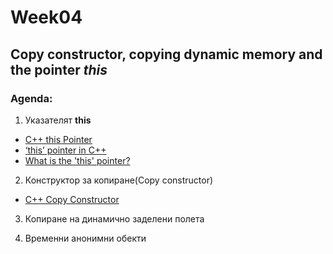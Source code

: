 ﻿# Week04

## Copy constructor, copying dynamic memory and the pointer *this*

### Agenda:

1) Указателят **this**
* <a href="https://www.tutorialspoint.com/cplusplus/cpp_this_pointer.htm">C++ this Pointer</a><br/>
* <a href="http://www.geeksforgeeks.org/this-pointer-in-c/">‘this’ pointer in C++</a><br/>
* <a href="http://stackoverflow.com/questions/16492736/what-is-the-this-pointer">What is the 'this' pointer?</a><br/>

2) Конструктор за копиране(Copy constructor)
* <a href="https://www.tutorialspoint.com/cplusplus/cpp_copy_constructor.htm">C++ Copy Constructor </a><br/>

3) Копиране на динамично заделени полета

4) Временни анонимни обекти
